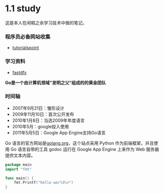 # 1.1 study

这是本人在闲暇之余学习技术中做的笔记。

### 程序员必备网站收集
- [tutorialspoint](http://www.tutorialspoint.com)

### 学习资料
- [fastdfs](http://blog.csdn.net/xingjiarong/article/details/50559849)

**Go是一个由计算机领域“发明之父”组成的的黄金团队**

### 时间轴
- 2007年9月21日：雏形设计
- 2009年11月10日：首次公开发布
- 2010年1月8日：当选2009年年度语言
- 2010年5月：google投入使用
- 2011年5月5日：Google App Engine支持Go语言

Go 语言的官方网站是[golang.org](http://golang.org)，这个站点采用 Python 作为前端框架，并且使用 Go 语言自带的工具 godoc 运行在 Google App Engine 上来作为 Web 服务器提供文本内容。


```go
package main
import "fmt"

func main() {
    fmt.Printf("hello world\n")
}
```
